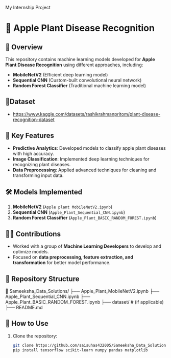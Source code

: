 My Internship Project
# 🍏 Apple Plant Disease Recognition  

## 📌 Overview  
This repository contains machine learning models developed for **Apple Plant Disease Recognition** using different approaches, including:  
- **MobileNetV2** (Efficient deep learning model)  
- **Sequential CNN** (Custom-built convolutional neural network)  
- **Random Forest Classifier** (Traditional machine learning model)  

## 📖Dataset
- https://www.kaggle.com/datasets/rashikrahmanpritom/plant-disease-recognition-dataset

## 🚀 Key Features  
- **Predictive Analytics**: Developed models to classify apple plant diseases with high accuracy.  
- **Image Classification**: Implemented deep learning techniques for recognizing plant diseases.  
- **Data Preprocessing**: Applied advanced techniques for cleaning and transforming input data.  

## 🛠️ Models Implemented  
1. **MobileNetV2** (`Apple plant MobileNetV2.ipynb`)  
2. **Sequential CNN** (`Apple_Plant_Sequential_CNN.ipynb`)  
3. **Random Forest Classifier** (`Apple_Plant_BASIC_RANDOM_FOREST.ipynb`)  

## 👨‍💻 Contributions  
- Worked with a group of **Machine Learning Developers** to develop and optimize models.  
- Focused on **data preprocessing, feature extraction, and transformation** for better model performance.  

## 📂 Repository Structure  
📂 Sameeksha_Data_Solutions/ ├── Apple_Plant_MobileNetV2.ipynb ├── Apple_Plant_Sequential_CNN.ipynb ├── Apple_Plant_BASIC_RANDOM_FOREST.ipynb ├── dataset/ # (if applicable) ├── README.md

## 🔗 How to Use  
1. Clone the repository:  
   ```sh
   git clone https://github.com/saisuhas432005/Sameeksha_Data_Solutions.git
   pip install tensorflow scikit-learn numpy pandas matplotlib




